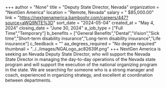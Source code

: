 +++
author = "None"
title = "Deputy State Director, Nevada"
organization = "NextGen America"
location = "Remote, Nevada"
salary = " $85,000.00"
link = "https://nextgenamerica.bamboohr.com/careers/447?source=aWQ9NTE%3D"
sort_date = "2024-05-04"
created_at = "May 4, 2024"
closing_date = "June 30, 2024"
a_job_type = ["Full Time","Temporary"]
b_benefits = ["General Benefits","Dental","Vision","Sick time","Short-term disability insurance","Long-term disability insurance","Life insurance"]
c_feedback = ""
aa_degrees_required = "No degree required"
thumbnail = "../../images/NGALogo_ac82639f.png"
+++
NextGen America is seeking an Nevada Deputy State Director, who will support the Nevada State Director in managing the day-to-day operations of the Nevada state program and will support the execution of the national organizing program in the state. We are searching for someone who is a strong manager and coach, experienced in organizing strategy, and excellent at coordination between departments.